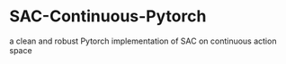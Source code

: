 # SAC-Continuous-Pytorch
a clean and robust Pytorch implementation of SAC on continuous action space
